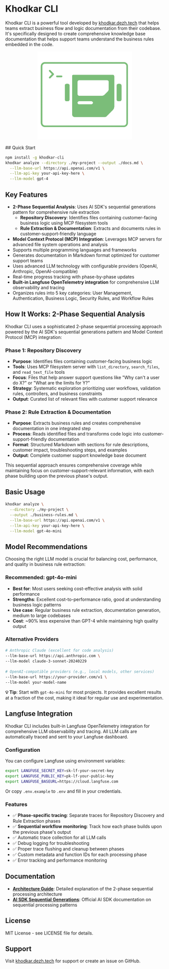 # Khodkar CLI

Khodkar CLI is a powerful tool developed by [khodkar.dezh.tech](https://khodkar.dezh.tech) that helps teams extract business flow and logic documentation from their codebase. It's specifically designed to create comprehensive knowledge base documentation that helps support teams understand the business rules embedded in the code.
<p align="center">
  <img src="assets/logo.png" alt="Khodkar CLI Logo" width="300">
</p>
## Quick Start

```bash
npm install -g khodkar-cli
khodkar analyze --directory ./my-project --output ./docs.md \
  --llm-base-url https://api.openai.com/v1 \
  --llm-api-key your-api-key-here \
  --llm-model gpt-4
```

## Key Features

- **2-Phase Sequential Analysis**: Uses AI SDK's sequential generations pattern for comprehensive rule extraction
  - **Repository Discovery**: Identifies files containing customer-facing business logic using MCP filesystem tools
  - **Rule Extraction & Documentation**: Extracts and documents rules in customer-support-friendly language
- **Model Context Protocol (MCP) Integration**: Leverages MCP servers for advanced file system operations and analysis
- Supports multiple programming languages and frameworks
- Generates documentation in Markdown format optimized for customer support teams
- Uses advanced LLM technology with configurable providers (OpenAI, Anthropic, OpenAI-compatible)
- Real-time progress tracking with phase-by-phase updates
- **Built-in Langfuse OpenTelemetry integration** for comprehensive LLM observability and tracing
- Organizes rules into 5 key categories: User Management, Authentication, Business Logic, Security Rules, and Workflow Rules

## How It Works: 2-Phase Sequential Analysis

Khodkar CLI uses a sophisticated 2-phase sequential processing approach powered by the AI SDK's sequential generations pattern and Model Context Protocol (MCP) integration:

### Phase 1: Repository Discovery
- **Purpose**: Identifies files containing customer-facing business logic
- **Tools**: Uses MCP filesystem server with `list_directory`, `search_files`, and `read_text_file` tools
- **Focus**: Files that help answer support questions like "Why can't a user do X?" or "What are the limits for Y?"
- **Strategy**: Systematic exploration prioritizing user workflows, validation rules, controllers, and business constraints
- **Output**: Curated list of relevant files with customer support relevance

### Phase 2: Rule Extraction & Documentation
- **Purpose**: Extracts business rules and creates comprehensive documentation in one integrated step
- **Process**: Reads identified files and transforms code logic into customer-support-friendly documentation
- **Format**: Structured Markdown with sections for rule descriptions, customer impact, troubleshooting steps, and examples
- **Output**: Complete customer support knowledge base document

This sequential approach ensures comprehensive coverage while maintaining focus on customer-support-relevant information, with each phase building upon the previous phase's output.

## Basic Usage

```bash
khodkar analyze \
  --directory ./my-project \
  --output ./business-rules.md \
  --llm-base-url https://api.openai.com/v1 \
  --llm-api-key your-api-key-here \
  --llm-model gpt-4o-mini
```

## Model Recommendations

Choosing the right LLM model is crucial for balancing cost, performance, and quality in business rule extraction:

### Recommended: gpt-4o-mini
- **Best for**: Most users seeking cost-effective analysis with solid performance
- **Strengths**: Excellent cost-to-performance ratio, good at understanding business logic patterns
- **Use case**: Regular business rule extraction, documentation generation, medium to large codebases
- **Cost**: ~90% less expensive than GPT-4 while maintaining high quality output

### Alternative Providers
```bash
# Anthropic Claude (excellent for code analysis)
--llm-base-url https://api.anthropic.com \
--llm-model claude-3-sonnet-20240229

# OpenAI-compatible providers (e.g., local models, other services)
--llm-base-url https://your-provider.com/v1 \
--llm-model your-model-name
```

**💡 Tip**: Start with `gpt-4o-mini` for most projects. It provides excellent results at a fraction of the cost, making it ideal for regular use and experimentation.

## Langfuse Integration

Khodkar CLI includes built-in Langfuse OpenTelemetry integration for comprehensive LLM observability and tracing. All LLM calls are automatically traced and sent to your Langfuse dashboard.

### Configuration

You can configure Langfuse using environment variables:

```bash
export LANGFUSE_SECRET_KEY=sk-lf-your-secret-key
export LANGFUSE_PUBLIC_KEY=pk-lf-your-public-key
export LANGFUSE_BASEURL=https://cloud.langfuse.com
```

Or copy `.env.example` to `.env` and fill in your credentials.

### Features

- ✅ **Phase-specific tracing**: Separate traces for Repository Discovery and Rule Extraction phases
- ✅ **Sequential workflow monitoring**: Track how each phase builds upon the previous phase's output
- ✅ Automatic trace collection for all LLM calls
- ✅ Debug logging for troubleshooting
- ✅ Proper trace flushing and cleanup between phases
- ✅ Custom metadata and function IDs for each processing phase
- ✅ Error tracking and performance monitoring

## Documentation

- **[Architecture Guide](./ARCHITECTURE.md)**: Detailed explanation of the 2-phase sequential processing architecture
- **[AI SDK Sequential Generations](https://ai-sdk.dev/docs/advanced/sequential-generations)**: Official AI SDK documentation on sequential processing patterns

## License

MIT License - see LICENSE file for details.

## Support

Visit [khodkar.dezh.tech](https://khodkar.dezh.tech) for support or create an issue on GitHub.

